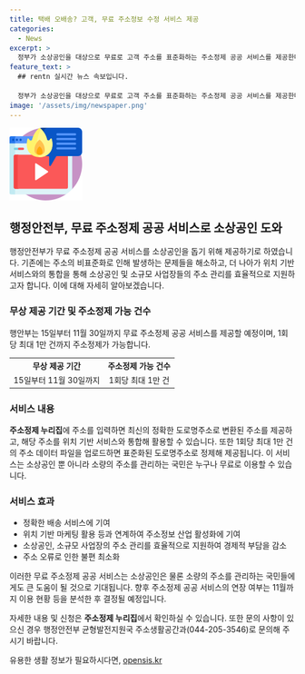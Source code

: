 ```yaml
---
title: 택배 오배송? 고객, 무료 주소정보 수정 서비스 제공
categories:
  - News
excerpt: >
  정부가 소상공인을 대상으로 무료로 고객 주소를 표준화하는 주소정제 공공 서비스를 제공한다. 대기업은 유상 주소정제를 통해 통일된 주소를 사용하고 있지만, 소상공인은 고객이 알려주는 주소를 직접 받아 사용하여 오배송과 불편을 겪고 있다. 이로 인해 추가 비용과 소비자 불만이 발생하고, 행안부는 이를 해소하기 위해 무료 서비스를 제공하고 있다. 이 서비스는 누구나 이용 가능하며, 주소정제 공공 서비스가 물류업 및 지도 서비스 등을 발전시키는데 기여할 것으로 기대된다. 더 많은 소상공인들이 서비스를 이용할 수 있도록 홍보되고 있으며, 향후 서비스 연장을 검토할 예정이다. (문의: 행정안전부 균형발전지원국 주소생활공간과) [출처: 정책브리핑 www.korea.kr]
feature_text: >
  ## rentn 실시간 뉴스 속보입니다.

  정부가 소상공인을 대상으로 무료로 고객 주소를 표준화하는 주소정제 공공 서비스를 제공한다. 대기업은 유상 주소정제를 통해 통일된 주소를 사용하고 있지만, 소상공인은 고객이 알려주는 주소를 직접 받아 사용하여 오배송과 불편을 겪고 있다. 이로 인해 추가 비용과 소비자 불만이 발생하고, 행안부는 이를 해소하기 위해 무료 서비스를 제공하고 있다. 이 서비스는 누구나 이용 가능하며, 주소정제 공공 서비스가 물류업 및 지도 서비스 등을 발전시키는데 기여할 것으로 기대된다. 더 많은 소상공인들이 서비스를 이용할 수 있도록 홍보되고 있으며, 향후 서비스 연장을 검토할 예정이다. (문의: 행정안전부 균형발전지원국 주소생활공간과) [출처: 정책브리핑 www.korea.kr]
image: '/assets/img/newspaper.png'
---
```


<p><img src="/assets/img/news.png" alt="rentncar 속보" /></p>

<h2 data-ke-size="size26">행정안전부, 무료 주소정제 공공 서비스로 소상공인 도와</h2>

<p data-ke-size="size16">행정안전부가 무료 주소정제 공공 서비스를 소상공인을 돕기 위해 제공하기로 하였습니다. 기존에는 주소의 비표준화로 인해 발생하는 문제들을 해소하고, 더 나아가 위치 기반 서비스와의 통합을 통해 소상공인 및 소규모 사업장들의 주소 관리를 효율적으로 지원하고자 합니다. 이에 대해 자세히 알아보겠습니다.</p>

<h3 data-ke-size="size24">무상 제공 기간 및 주소정제 가능 건수</h3>

<p data-ke-size="size16">행안부는 15일부터 11월 30일까지 무료 주소정제 공공 서비스를 제공할 예정이며, 1회당 최대 1만 건까지 주소정제가 가능합니다.</p>

<table>
    <tr>
        <th style="text-align: center;">무상 제공 기간</th>
        <th style="text-align: center;">주소정제 가능 건수</th>
    </tr>
    <tr>
        <td style="text-align: center;">15일부터 11월 30일까지</td>
        <td style="text-align: center;">1회당 최대 1만 건</td>
    </tr>
</table>

<h3 data-ke-size="size24">서비스 내용</h3>

<p data-ke-size="size16"><b>주소정제 누리집</b>에 주소를 입력하면 최신의 정확한 도로명주소로 변환된 주소를 제공하고, 해당 주소를 위치 기반 서비스와 통합해 활용할 수 있습니다. 또한 1회당 최대 1만 건의 주소 데이터 파일을 업로드하면 표준화된 도로명주소로 정제해 제공됩니다. 이 서비스는 소상공인 뿐 아니라 소량의 주소를 관리하는 국민은 누구나 무료로 이용할 수 있습니다.</p>

<h3 data-ke-size="size24">서비스 효과</h3>

<ul>
    <li>정확한 배송 서비스에 기여</li>
    <li>위치 기반 마케팅 활용 등과 연계하여 주소정보 산업 활성화에 기여</li>
    <li>소상공인, 소규모 사업장의 주소 관리를 효율적으로 지원하여 경제적 부담을 감소</li>
    <li>주소 오류로 인한 불편 최소화</li>
</ul>

<p data-ke-size="size16">이러한 무료 주소정제 공공 서비스는 소상공인은 물론 소량의 주소를 관리하는 국민들에게도 큰 도움이 될 것으로 기대됩니다. 향후 주소정제 공공 서비스의 연장 여부는 11월까지 이용 현황 등을 분석한 후 결정될 예정입니다.</p>

<p data-ke-size="size16">자세한 내용 및 신청은 <b>주소정제 누리집</b>에서 확인하실 수 있습니다. 또한 문의 사항이 있으신 경우 행정안전부 균형발전지원국 주소생활공간과(044-205-3546)로 문의해 주시기 바랍니다.</p>

<p data-ke-size="size16"></p>

<p data-ke-size="size16"></p>
유용한 생활 정보가 필요하시다면, <a href="https://opensis.kr" rel="dofollow">opensis.kr</a>


